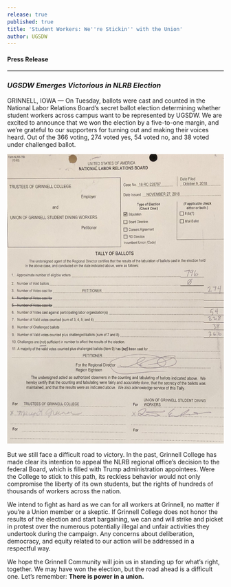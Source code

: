 ```yaml
---
release: true
published: true
title: 'Student Workers: We''re Stickin'' with the Union'
author: UGSDW
---
```

#### Press Release

***

### *UGSDW Emerges Victorious in NLRB Election*

GRINNELL, IOWA — On Tuesday, ballots were cast and counted in the National Labor Relations Board’s secret ballot election determining whether student workers across campus want to be represented by UGSDW.  We are excited to announce that we won the election by a five-to-one margin, and we’re grateful to our supporters for turning out and making their voices heard. Out of the 366 voting, 274 voted yes, 54 voted no, and 38 voted under challenged ballot.

![Final tally of ballots](/assets/uploads/tally-of-ballots.jpg)

But we still face a difficult road to victory.  In the past, Grinnell College has made clear its intention to appeal the NLRB regional office’s decision to the federal Board, which is filled with Trump administration appointees.  Were the College to stick to this path, its reckless behavior would not only compromise the liberty of its own students, but the rights of hundreds of thousands of workers across the nation.

We intend to fight as hard as we can for all workers at Grinnell, no matter if you’re a Union member or a skeptic. If Grinnell College does not honor the results of the election and start bargaining, we can and will strike and picket in protest over the numerous potentially illegal and unfair activities they undertook during the campaign. Any concerns about deliberation, democracy, and equity related to our action will be addressed in a respectful way.

We hope the Grinnell Community will join us in standing up for what’s right, together. We may have won the election, but the road ahead is a difficult one. Let’s remember: **There is power in a union.**
